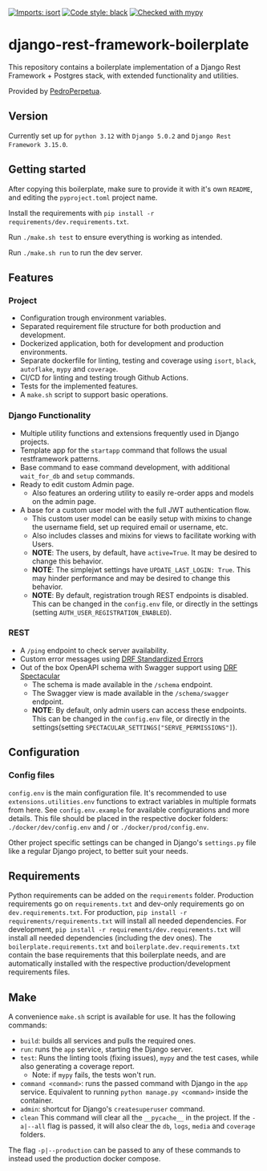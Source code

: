 [![Imports: isort](https://img.shields.io/badge/%20imports-isort-%231674b1?style=flat&labelColor=ef8336)](https://pycqa.github.io/isort/)
[![Code style: black](https://img.shields.io/badge/code%20style-black-000000.svg)](https://github.com/psf/black)
[![Checked with mypy](https://www.mypy-lang.org/static/mypy_badge.svg)](https://mypy-lang.org/)

django-rest-framework-boilerplate
===
This repository contains a boilerplate implementation of a Django Rest Framework + Postgres stack, with extended functionality and utilities.

Provided by [PedroPerpetua](https://github.com/PedroPerpetua).


## Version
Currently set up for `python 3.12` with `Django 5.0.2` and `Django Rest Framework 3.15.0`.


## Getting started
After copying this boilerplate, make sure to provide it with it's own `README`, and editing the `pyproject.toml` project name.

Install the requirements with `pip install -r requirements/dev.requirements.txt`.

Run `./make.sh test` to ensure everything is working as intended.

Run `./make.sh run` to run the dev server.


## Features

### Project
- Configuration trough environment variables.
- Separated requirement file structure for both production and development.
- Dockerized application, both for development and production environments.
- Separate dockerfile for linting, testing and coverage using `isort`, `black`, `autoflake`, `mypy` and `coverage`.
- CI/CD for linting and testing trough Github Actions.
- Tests for the implemented features.
- A `make.sh` script to support basic operations.

### Django Functionality
- Multiple utility functions and extensions frequently used in Django projects.
- Template app for the `startapp` command that follows the usual restframework patterns.
- Base command to ease command development, with additional `wait_for_db` and `setup` commands.
- Ready to edit custom Admin page.
  - Also features an ordering utility to easily re-order apps and models on the admin page.
- A base for a custom user model with the full JWT authentication flow.
  - This custom user model can be easily setup with mixins to change the username field, set up required email or username, etc.
  - Also includes classes and mixins for views to facilitate working with Users.
  - **NOTE**: The users, by default, have `active=True`. It may be desired to change this behavior.
  - **NOTE**: The simplejwt settings have `UPDATE_LAST_LOGIN: True`. This may hinder performance and may be desired to change this behavior.
  - **NOTE**: By default, registration trough REST endpoints is disabled. This can be changed in the `config.env` file, or directly in the settings (setting `AUTH_USER_REGISTRATION_ENABLED`).

### REST
- A `/ping` endpoint to check server availability.
- Custom error messages using [DRF Standardized Errors](https://github.com/ghazi-git/drf-standardized-errors)
- Out of the box OpenAPI schema with Swagger support using [DRF Spectacular](https://github.com/tfranzel/drf-spectacular)
  - The schema is made available in the `/schema` endpoint.
  - The Swagger view is made available in the `/schema/swagger` endpoint.
  - **NOTE**: By default, only admin users can access these endpoints. This can be changed in the `config.env` file, or directly in the settings(setting `SPECTACULAR_SETTINGS["SERVE_PERMISSIONS"]`).


## Configuration

### Config files
`config.env` is the main configuration file. It's recommended to use `extensions.utilities.env` functions to extract variables in multiple formats from here. See `config.env.example` for available configurations and more details. This file should be placed in the respective docker folders: `./docker/dev/config.env` and / or `./docker/prod/config.env`.

Other project specific settings can be changed in Django's `settings.py` file like a regular Django project, to better suit your needs.


## Requirements
Python requirements can be added on the `requirements` folder. Production requirements go on `requirements.txt` and dev-only requirements go on `dev.requirements.txt`. For production, `pip install -r requirements/requirements.txt` will install all needed dependencies. For development, `pip install -r requirements/dev.requirements.txt` will install all needed dependencies (including the dev ones). The `boilerplate.requirements.txt` and `boilerplate.dev.requirements.txt` contain the base requirements that this boilerplate needs, and are automatically installed with the respective production/development requirements files.


## Make
A convenience `make.sh` script is available for use. It has the following commands:
- `build`: builds all services and pulls the required ones.
- `run`: runs the `app` service, starting the Django server.
- `test`: Runs the linting tools (fixing issues), `mypy` and the test cases, while also generating a coverage report.
  - Note: if `mypy` fails, the tests won't run.
- `command <command>`: runs the passed command with Django in the `app` service. Equivalent to running `python manage.py <command>` inside the container.
- `admin`: shortcut for Django's `createsuperuser` command.
- `clean` This command will clear all the `__pycache__` in the project. If the `-a|--all` flag is passed, it will also clear the `db`, `logs`, `media` and `coverage` folders.

The flag `-p|--production` can be passed to any of these commands to instead used the production docker compose.
